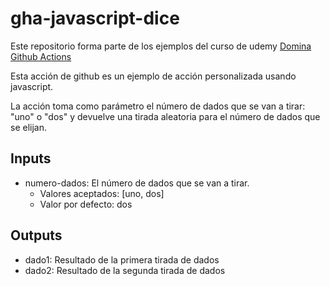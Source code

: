 # gha-javascript-dice
Este repositorio forma parte de los ejemplos del curso de udemy [Domina Github Actions](https://www.udemy.com/course/domina-github-actions/?referralCode=CBFBAF72C38BE758CFE1)

Esta acción de github es un ejemplo de acción personalizada usando javascript.

La acción toma como parámetro el número de dados que se van a tirar: "uno" o "dos" y devuelve una tirada aleatoria para el número de dados que se elijan.

## Inputs
* numero-dados: El número de dados que se van a tirar.
    * Valores aceptados: [uno, dos]
    * Valor por defecto: dos

## Outputs
* dado1: Resultado de la primera tirada de dados
* dado2: Resultado de la segunda tirada de dados
